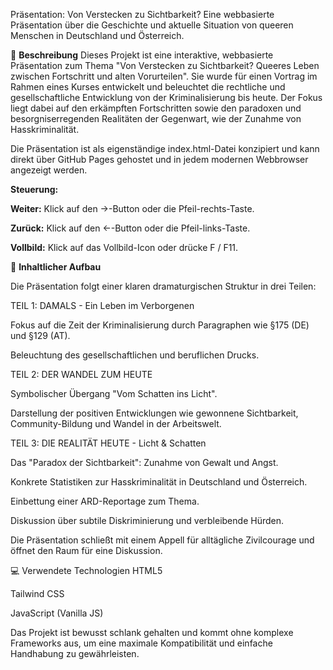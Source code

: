 Präsentation: Von Verstecken zu Sichtbarkeit?
Eine webbasierte Präsentation über die Geschichte und aktuelle Situation von queeren Menschen in Deutschland und Österreich.

📜 <b>Beschreibung</b>
Dieses Projekt ist eine interaktive, webbasierte Präsentation zum Thema "Von Verstecken zu Sichtbarkeit? Queeres Leben zwischen Fortschritt und alten Vorurteilen". Sie wurde für einen Vortrag im Rahmen eines Kurses entwickelt und beleuchtet die rechtliche und gesellschaftliche Entwicklung von der Kriminalisierung bis heute. Der Fokus liegt dabei auf den erkämpften Fortschritten sowie den paradoxen und besorgniserregenden Realitäten der Gegenwart, wie der Zunahme von Hasskriminalität.

Die Präsentation ist als eigenständige index.html-Datei konzipiert und kann direkt über GitHub Pages gehostet und in jedem modernen Webbrowser angezeigt werden.

<b>Steuerung:</b>

<b>Weiter:</b> Klick auf den →-Button oder die Pfeil-rechts-Taste.

<b>Zurück:</b> Klick auf den ←-Button oder die Pfeil-links-Taste.

<b>Vollbild:</b> Klick auf das Vollbild-Icon oder drücke F / F11.

📑 <b>Inhaltlicher Aufbau</b>

Die Präsentation folgt einer klaren dramaturgischen Struktur in drei Teilen:

TEIL 1: DAMALS - Ein Leben im Verborgenen

Fokus auf die Zeit der Kriminalisierung durch Paragraphen wie §175 (DE) und §129 (AT).

Beleuchtung des gesellschaftlichen und beruflichen Drucks.

TEIL 2: DER WANDEL ZUM HEUTE

Symbolischer Übergang "Vom Schatten ins Licht".

Darstellung der positiven Entwicklungen wie gewonnene Sichtbarkeit, Community-Bildung und Wandel in der Arbeitswelt.

TEIL 3: DIE REALITÄT HEUTE - Licht & Schatten

Das "Paradox der Sichtbarkeit": Zunahme von Gewalt und Angst.

Konkrete Statistiken zur Hasskriminalität in Deutschland und Österreich.

Einbettung einer ARD-Reportage zum Thema.

Diskussion über subtile Diskriminierung und verbleibende Hürden.

Die Präsentation schließt mit einem Appell für alltägliche Zivilcourage und öffnet den Raum für eine Diskussion.

💻 Verwendete Technologien
HTML5

Tailwind CSS

JavaScript (Vanilla JS)

Das Projekt ist bewusst schlank gehalten und kommt ohne komplexe Frameworks aus, um eine maximale Kompatibilität und einfache Handhabung zu gewährleisten.
